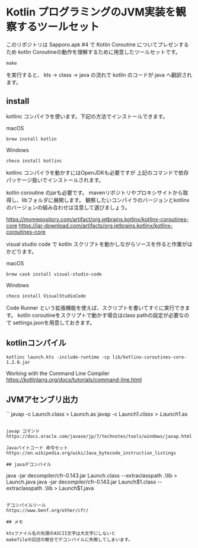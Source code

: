 # Kotlin プログラミングのJVM実装を観察するツールセット

このリポジトリは Sapporo.apk #4 で Kotlin Coroutine についてプレゼンするため
kotlin Coroutineの動作を理解するために用意したツールセットです。

```
make
```

を実行すると、 kts -> class -> java の流れで kotlin のコードが java へ翻訳されます。

## install

kotlinc コンパイラを使います。下記の方法でインストールできます。

macOS
```
brew install kotlin
```

Windows
```
choco install kotlinc
```

kotlinc コンパイラを動かすにはOpenJDKも必要ですが
上記のコマンドで依存パッケージ扱いでインストールされます。

kotlin coroutine のjarも必要です。
mavenリポジトリやプロキシサイトから取得し、libフォルダに展開します。
観察したいコンパイラのバージョンとkotlinxのバージョンの組み合わせは注意して選びましょう。

https://mvnrepository.com/artifact/org.jetbrains.kotlinx/kotlinx-coroutines-core
https://jar-download.com/artifacts/org.jetbrains.kotlinx/kotlinx-coroutines-core

visual studio code で kotlin スクリプトを動かしながらソースを作ると作業がはかどります。

macOS
```
brew cask install visual-studio-code
```

Windows
```
choco install VisualStudioCode
```

Code Runner という拡張機能を使えば、スクリプトを書いてすぐに実行できます。
kotlin coroutineをスクリプトで動かす場合はclass pathの設定が必要なので
settings.jsonを用意しておきます。

## kotlinコンパイル

```
kotlinc launch.kts -include-runtime -cp lib/kotlinx-coroutines-core-1.2.0.jar
```

Working with the Command Line Compiler
https://kotlinlang.org/docs/tutorials/command-line.html

## JVMアセンブリ出力

``
javap -c Launch.class > Launch.as
javap -c Launch$1.class > Launch$1.as
```

javap コマンド
https://docs.oracle.com/javase/jp/7/technotes/tools/windows/javap.html

Javaバイトコード 命令セット
https://en.wikipedia.org/wiki/Java_bytecode_instruction_listings

## javaデコンパイル

```
java -jar decompiler/cfr-0.143.jar Launch.class --extraclasspath .\lib > Launch.java
java -jar decompiler/cfr-0.143.jar Launch$1.class --extraclasspath .\lib > Launch$1.java
```

デコンパイルツール
https://www.benf.org/other/cfr/

## メモ

ktsファイル名の先頭のASCII文字は大文字にしないと
makefileの記述の都合でデコンパイルに失敗してしまいます。
